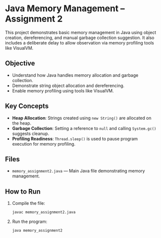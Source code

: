 # Java Memory Management – Assignment 2

This project demonstrates basic memory management in Java using object creation, dereferencing, and manual garbage collection suggestion. It also includes a deliberate delay to allow observation via memory profiling tools like VisualVM.

## Objective

- Understand how Java handles memory allocation and garbage collection.
- Demonstrate string object allocation and dereferencing.
- Enable memory profiling using tools like VisualVM.

## Key Concepts

- **Heap Allocation**: Strings created using `new String()` are allocated on the heap.
- **Garbage Collection**: Setting a reference to `null` and calling `System.gc()` suggests cleanup.
- **Profiling Readiness**: `Thread.sleep()` is used to pause program execution for memory profiling.

## Files

- `memory_assignment2.java` — Main Java file demonstrating memory management.

## How to Run

1. Compile the file:

   ```bash
   javac memory_assignment2.java

2. Run the program:

   ```bash
   java memory_assignment2
